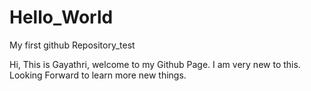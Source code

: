 # Hello_World
My first github Repository_test

Hi,  This is Gayathri, welcome to my Github Page. I am very new to this. Looking Forward to learn more new things.

